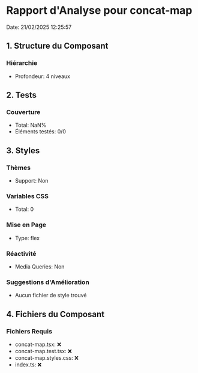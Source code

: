 # Rapport d'Analyse pour concat-map

Date: 21/02/2025 12:25:57

## 1. Structure du Composant

### Hiérarchie

- Profondeur: 4 niveaux

## 2. Tests

### Couverture

- Total: NaN%
- Éléments testés: 0/0

## 3. Styles

### Thèmes

- Support: Non

### Variables CSS

- Total: 0

### Mise en Page

- Type: flex

### Réactivité

- Media Queries: Non

### Suggestions d'Amélioration

- Aucun fichier de style trouvé

## 4. Fichiers du Composant

### Fichiers Requis

- concat-map.tsx: ❌
- concat-map.test.tsx: ❌
- concat-map.styles.css: ❌
- index.ts: ❌
